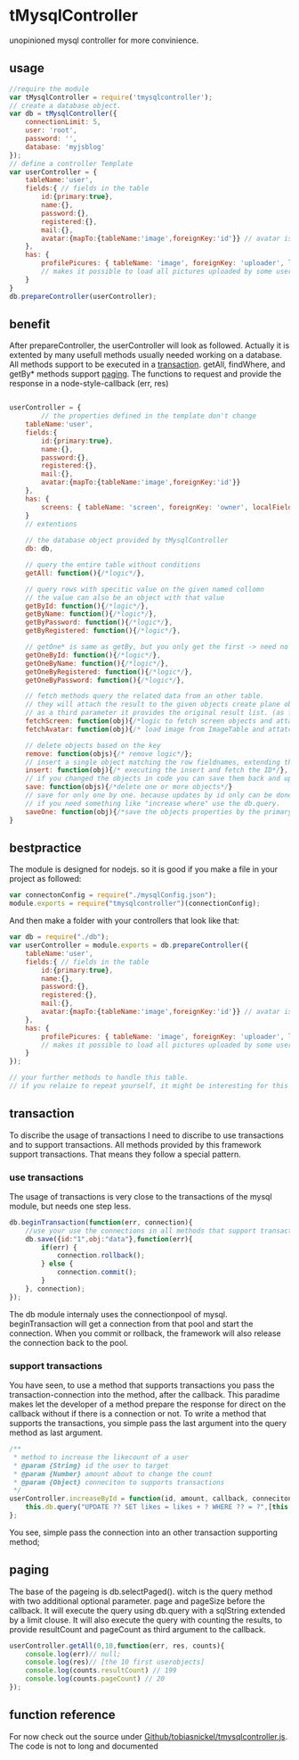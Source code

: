 # tMysqlController
unopinioned mysql controller for more convinience.

## usage
```javascript
//require the module
var tMysqlController = require('tmysqlcontroller');
// create a database object.
var db = tMysqlController({
	connectionLimit: 5,
	user: 'root',
	password: '',
	database: 'myjsblog'
});
// define a controller Template
var userController = {
	tableName:'user',
	fields:{ // fields in the table
		id:{primary:true},
		name:{},
		password:{},
		registered:{},
		mail:{},
		avatar:{mapTo:{tableName:'image',foreignKey:'id'}} // avatar is an ID mapping to a image-table
	},
	has: {
        profilePicures: { tableName: 'image', foreignKey: 'uploader', localField: 'id', multiple: true }
        // makes it possible to load all pictures uploaded by some user
    }
}
db.prepareController(userController);
```
## benefit

After prepareController, the userController will look as followed.
Actually it is extented by many usefull methods usually needed working on a database.
All methods support to be executed in a [transaction](#transaction).
getAll, findWhere, and getBy* methods support  [paging](#paging).
The functions to request and provide the response in a node-style-callback (err, res)

```javascript

userController = {	
        // the properties defined in the template don't change
	tableName:'user',
	fields:{
        id:{primary:true},
        name:{},
        password:{},
        registered:{},
        mail:{},
		avatar:{mapTo:{tableName:'image',foreignKey:'id'}}
    },
	has: {
        screens: { tableName: 'screen', foreignKey: 'owner', localField: 'id', multiple: true }
    }
   	// extentions
    
    // the database object provided by tMysqlController
    db: db, 

	// query the entire table without conditions
	getAll: function(){/*logic*/},

	// query rows with specitic value on the given named collomn
	// the value can also be an object with that value
	getById: function(){/*logic*/},
	getByName: function(){/*logic*/},
	getByPassword: function(){/*logic*/},
	getByRegistered: function(){/*logic*/},

	// getOne* is same as getBy, but you only get the first -> need no paging
	getOneById: function(){/*logic*/},
	getOneByName: function(){/*logic*/},
	getOneByRegistered: function(){/*logic*/},
	getOneByPassword: function(){/*logic*/},

	// fetch methods query the related data from an other table.
	// they will attach the result to the given objects create plane objects if only ids have been provided
	// as a third parameter it provides the original result list. (as flatt array)
	fetchScreen: function(obj){/*logic to fetch screen objects and attatch them to the given userObjects*/},
	fetchAvatar: function(obj){/* load image from ImageTable and attatch it to the user */}

	// delete objects based on the key
	remove: function(objs){/* remove logic*/};
	// insert a single object matching the row fieldnames, extending the key if possiable
	insert: function(obj){/* executing the insert and fetch the ID*/},
	// if you changed the objects in code you can save them back and update the database
	save: function(objs){/*delete one or more objects*/}
	// save for only one by one. because updates by id only can be done one by one. 
	// if you need something like "increase where" use the db.query.
	saveOne: function(obj){/*save the objects properties by the primaryKey*/}	
}

```
## bestpractice
The module is designed for nodejs. so it is good if you make a file in your project as followed:
```javascript
var connectonConfig = require("./mysqlConfig.json");
module.exports = require("tmysqlcontroller")(connectionConfig);
```
And then make a folder with your controllers that look like that: 
```javascript
var db = require("./db");
var userController = module.exports = db.prepareController({
	tableName:'user',
	fields:{ // fields in the table
		id:{primary:true},
		name:{},
		password:{},
		registered:{},
		mail:{},
		avatar:{mapTo:{tableName:'image',foreignKey:'id'}} // avatar is an ID mapping to a image-table
	},
	has: {
        profilePicures: { tableName: 'image', foreignKey: 'uploader', localField: 'id', multiple: true }
        // makes it possible to load all pictures uploaded by some user
    }
});

// your further methods to handle this table.
// if you relaize to repeat yourself, it might be interesting for this framework

```


## transaction
To discribe the usage of transactions I need to discribe to use transactions and to support transactions.
All methods provided by this framework support transactions. That means they follow a special pattern.

### use transactions
The usage of transactions is very close to the transactions of the mysql module, but needs one step less.

```javascript
db.beginTransaction(function(err, connection){
	//use your use the connections in all methods that support transactions.
    db.save({id:"1",obj:"data"},function(err){
    	if(err) {
        	connection.rollback();
        } else {
        	connection.commit();
        }
    }, connection);
});
````
The db module internaly uses the connectionpool of mysql. beginTransaction will get a connection from that pool and start the connection. When you commit or rollback, the framework will also release the connection back to the pool.

### support transactions
You have seen, to use a method that supports transactions you pass the transaction-connection into the method, after the callback. This paradime makes let the developer of a method prepare the response for direct on the callback without if there is a connection or not. To write a method that supports the transactions, you simple pass the last argument into the query method as last argument.
```javascript
/**
 * method to increase the likecount of a user
 * @param {String} id the user to target
 * @param {Number} amount about to change the count
 * @param {Object} conneciton to supports transactions
 */
userController.increaseById = function(id, amount, callback, conneciton){
	this.db.query("UPDATE ?? SET likes = likes + ? WHERE ?? = ?",[this.tableName, amount, "id", id], callback, connection);
};
```
You see, simple pass the connection into an other transaction supporting method;

## paging
The base of the pageing is db.selectPaged(). witch is the query method with two additional optional parameter. page and pageSize before the callback. It will execute the query using db.query with a sqlString extended by a limit clouse. It will also execute the query with counting the results, to provide resultCount and pageCount as third argument to the callback.

```javascript
userController.getAll(0,10,function(err, res, counts){
	console.log(err)// null;
    console.log(res)// [the 10 first userobjects]
    console.log(counts.resultCount) // 199
    console.log(counts.pageCount) // 20
});
```

## function reference
For now check out the source under [Github/tobiasnickel/tmysqlcontroller.js](https://github.com/TobiasNickel/tmysqlcontroller/blob/master/tMysqlController.js). The code is not to long and documented



















